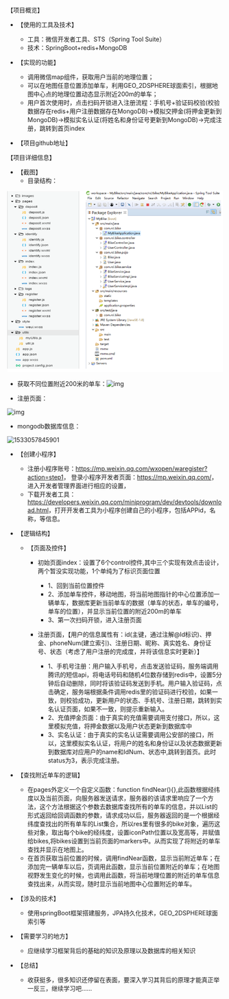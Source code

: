 【项目概览】

- 【使用的工具及技术】

  - 工具：微信开发者工具、STS（Spring Tool Suite）
  - 技术：SpringBoot+redis+MongoDB

- 【实现的功能】

  - 调用微信map组件，获取用户当前的地理位置；
  - 可以在地图任意位置添加单车，利用GEO_2DSPHERE球面索引，根据地图中心点的地理位置动态显示附近200m的单车；
  - 用户首次使用时，点击扫码开锁进入注册流程：手机号+验证码校验(校验数据存在redis+用户注册数据存在MongoDB)->模拟交押金(将押金更新到MongoDB)->模拟实名认证(将姓名和身份证号更新到MongoDB)->完成注册，跳转到首页index

- 【项目github地址】

  


【项目详细信息】

- 【截图】
  - 目录结构：

![img](https://github.com/RenSLei/SharedBikes/blob/master/directory.png)

- 获取不同位置附近200米的单车：![img](F:/youdaoFile/rsl_wy@163.com/42ee51f08412484aa1b903683b1282e6/clipboard.png)

- 注册页面：

![img](F:/youdaoFile/rsl_wy@163.com/c8f95794c8a640b8af34c31fcec20195/clipboard.png)

- mongodb数据库信息：

![1533057845901](C:\Users\rsl\AppData\Local\Temp\1533057845901.png)

- 【创建小程序】

  - 注册小程序账号：<https://mp.weixin.qq.com/wxopen/waregister?action=step1>，
    登录小程序开发者页面：<https://mp.weixin.qq.com/>，进入开发者管理界面进行相应的设置，	
  - 下载开发者工具：<https://developers.weixin.qq.com/miniprogram/dev/devtools/download.html>，打开开发者工具为小程序创建自己的小程序，包括APPid，名称，等信息。

- 【逻辑结构】

  - 【页面及控件】
    - 初始页面index：设置了6个control控件,其中三个实现有效点击设计，两个暂没实现功能，1个单纯为了标识页面位置
      - 1、回到当前位置控件
      - 2、添加单车控件，移动地图，将当前地图指针的中心位置添加一辆单车，数据库更新当前单车的数据（单车的状态，单车的编号，单车的位置），并显示当前位置的附近200m的单车
      - 3、第一次扫码开锁，进入注册页面

    - 注册页面，【用户的信息属性有：id(主键，通过注解@Id标识)、押金、phoneNum(建立索引)、注册日期、昵称、真实姓名、身份证号、状态（考虑了用户注册的完成度，并将该信息实时更新）】
      - 1、手机号注册：用户输入手机号，点击发送验证码，服务端调用腾讯的短信api，将电话号码和随机4位数存储到redis中，设置5分钟后自动删除，同时将该验证码发送到手机。用户输入验证码，点击确定，服务端根据条件调用redis里的验证码进行校验，如果一致，则校验成功，更新用户的状态、手机号、注册日期，跳转到实名认证页面，如果不一致，则提示重新输入。
      - 2、充值押金页面：由于真实的充值需要调用支付接口，所以，这里模拟充值，将押金数据以及用户状态更新到数据库中
      - 3、实名认证：由于真实的实名认证需要调用公安部的接口，所以，这里模拟实名认证，将用户的姓名和身份证以及状态数据更新到数据库对应用户的name和IdNum、状态中,跳转到首页。此时status为3，表示完成注册。

- 【查找附近单车的逻辑】
  - 在pages外定义一个自定义函数：function findNear(){},此函数根据经纬度以及当前页面，向服务器发送请求，服务器的该请求里响应了一个方法，这个方法根据这个参数去数据库查找所有的单车的信息，并以List<Bike>的形式返回给回调函数的参数，请求成功以后，服务器返回的是一个根据经纬度查找出的所有单车的List集合，所以res里有很多的bike对象，遍历这些对象，取出每个bike的经纬度，设置iconPath位置以及宽高等，并赋值给bikes,将bikes设置到当前页面的markers中。从而实现了将附近的单车查找并显示在地图上。
  - 在首页获取当前位置的时候，调用findNear函数，显示当前附近单车；在添加完一辆单车以后，页调用此函数，显示当前位置附近的单车；在地图视野发生变化的时候，也调用此函数，将当前地理位置的附近的单车信息查找出来，从而实现，随时显示当前地图中心位置附近的单车。

- 【涉及的技术】

  - 使用springBoot框架搭建服务，JPA持久化技术，GEO_2DSPHERE球面索引等

- 【需要学习的地方】

  - 应继续学习框架背后的基础的知识及原理以及数据库的相关知识

- 【总结】

  - 收获挺多，很多知识还停留在表面，要深入学习其背后的原理才能真正举一反三，继续学习吧......
